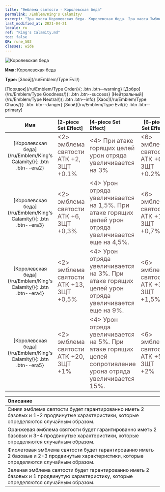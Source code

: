 ```yaml
---
title: "Эмблема святости - Королевская беда"
permalink: /Emblem/King's Calamity/
excerpt: "Эра хаоса Королевская беда. Королевская беда. Эра хаоса Эмблема святости Королевская беда. Эра хаоса Злой Королевская беда"
last_modified_at: 2021-04-21
locale: ru
ref: "King's Calamity.md"
toc: false
QR: rune_502
classes: wide
---
```


  ![Королевская беда](/images/r/rune_icon_502.png)

 **Имя:** Королевская беда

 **Type:** [Злой](/ru/Emblem/Type Evil/)

  [Порядок](/ru/Emblem/Type Order/){: .btn .btn--warning}   [Добро](/ru/Emblem/Type Goodness/){: .btn .btn--success}   [Нейтральный](/ru/Emblem/Type Neutral/){: .btn .btn--info}   [Хаос](/ru/Emblem/Type Chaos/){: .btn .btn--danger}   [Злой](/ru/Emblem/Type Evil/){: .btn .btn--primary} 

  |  Имя    | [2-piece Set Effect] | [4-piece Set Effect] | [6-piece Set Effect]  | 
  |:-----------------------:|:-------------------|:-----------------|----------------| 
  | [Королевская беда](/ru/Emblem/King's Calamity/){: .btn .btn--era2} | <span style="color: #645252;font-size:20px">&lt;2&gt; эмблема святости АТК +2, ЗЩТ +0.1%</span> | <span style="color: #645252;font-size:20px">&lt;4&gt; При атаке горящих целей урон отряда увеличивается на 3%</span> | <span style="color: #645252;font-size:20px">&lt;6&gt; эмблема святости АТК +6, ЗЩТ +0.2%</span> | 
  | [Королевская беда](/ru/Emblem/King's Calamity/){: .btn .btn--era3} | <span style="color: #645252;font-size:20px">&lt;2&gt; эмблема святости АТК +6, ЗЩТ +0,3%</span> | <span style="color: #645252;font-size:20px">&lt;4&gt; Урон отряда увеличивается на 1,5%. При атаке горящих целей урон отряда увеличивается еще на 4,5%.</span> | <span style="color: #645252;font-size:20px">&lt;6&gt; эмблема святости АТК +16, ЗЩТ +0,7%</span> | 
  | [Королевская беда](/ru/Emblem/King's Calamity/){: .btn .btn--era4} | <span style="color: #645252;font-size:20px">&lt;2&gt; эмблема святости АТК +13, ЗЩТ +0,5%</span> | <span style="color: #645252;font-size:20px">&lt;4&gt; Урон отряда увеличивается на 3%. При атаке горящих целей урон отряда увеличивается еще на 9%.</span> | <span style="color: #645252;font-size:20px">&lt;6&gt; эмблема святости АТК +30, ЗЩТ +1,5%</span> | 
  | [Королевская беда](/ru/Emblem/King's Calamity/){: .btn .btn--era5} | <span style="color: #645252;font-size:20px">&lt;2&gt; эмблема святости АТК +20, ЗЩТ +1%</span> | <span style="color: #645252;font-size:20px">&lt;4&gt; Урон отряда увеличивается на 5%. При атаке горящих целей сопротивление урона отряда увеличивается 15%.</span> | <span style="color: #645252;font-size:20px">&lt;6&gt; эмблема святости АТК +55, ЗЩТ +2%</span> | 

  |         Описание            | 
  |:-------------------------------|
  | Синяя эмблема святости будет гарантированно иметь 2 базовых и 1-2 продвинутые характеристики, которые определяются случайным образом. |
  | Оранжевая эмблема святости будет гарантированно иметь 2 базовых и 3-4 продвинутые характеристики, которые определяются случайным образом. |
  | Фиолетовая эмблема святости будет гарантированно иметь 2 базовые и 2-3 продвинутые характеристики, которые определяются случайным образом. |
  | Зеленая эмблема святости будет гарантированно иметь 2 базовых и 1 продвинутую характеристику, которые определяются случайным образом. |
